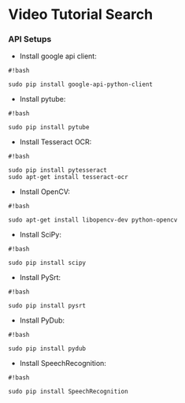 # Video Tutorial Search

### API Setups
* Install google api client: 
```
#!bash

sudo pip install google-api-python-client
```
* Install pytube: 
```
#!bash

sudo pip install pytube
```

* Install Tesseract OCR: 
```
#!bash

sudo pip install pytesseract
sudo apt-get install tesseract-ocr

```
* Install OpenCV: 
```
#!bash

sudo apt-get install libopencv-dev python-opencv
```
* Install SciPy: 
```
#!bash

sudo pip install scipy
```
* Install PySrt: 
```
#!bash

sudo pip install pysrt
```
* Install PyDub: 
```
#!bash

sudo pip install pydub
```
* Install SpeechRecognition: 
```
#!bash

sudo pip install SpeechRecognition
```